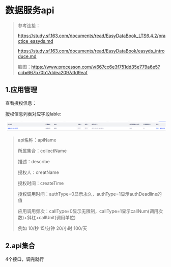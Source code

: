# 数据服务api

> 参考连接：
>
> https://study.sf.163.com/documents/read/EasyDataBook_LTS6.4.2/practice_easyds.md
>
> https://study.sf.163.com/documents/read/EasyDataBook/easyds_introduce.md
>
> 脑图：https://www.processon.com/v/667cc6e3f751dd35e779a6e5?cid=667b70b17ddea2097a1d9eaf

## 1.应用管理

查看授权信息：

授权信息列表对应字段lable:

![1722476544133](数据服务api.assets/1722476544133.png)

> api名称：apiName
>
> 所属集合：collectName
>
> 描述：describe
>
> 授权人：creatName
>
> 授权时间：createTime
>
> 授权调用时间：authType=0显示永久，authType=1显示authDeadline的值
>
> 应用调用频次：callType=0显示无限制，callType=1显示callNum(调用次数)+斜杠+callUnit(调用单位) 
>
> 例如  10/秒     15/分钟     20/小时    100/天





## 2.api集合

4个接口，调完就行